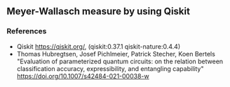 
## Meyer-Wallasch measure by using Qiskit

### References
- Qiskit https://qiskit.org/, (qiskit:0.37.1 qiskit-nature:0.4.4)
- Thomas Hubregtsen, Josef Pichlmeier, Patrick Stecher, Koen Bertels  
  "Evaluation of parameterized quantum circuits: on the relation between classification accuracy, expressibility, and entangling capability"  
  https://doi.org/10.1007/s42484-021-00038-w

